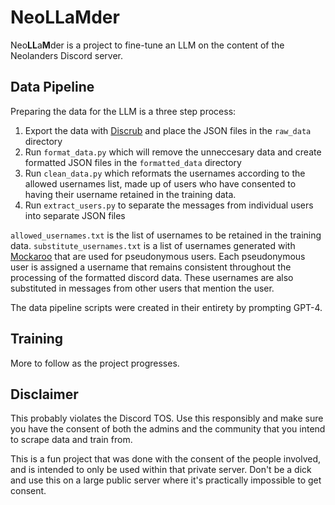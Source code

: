 # NeoLLaMder

Neo**LL**a**M**der is a project to fine-tune an LLM on the content of the Neolanders Discord server.

## Data Pipeline

Preparing the data for the LLM is a three step process:

1. Export the data with [Discrub](https://chrome.google.com/webstore/detail/discrub/plhdclenpaecffbcefjmpkkbdpkmhhbj) and place the JSON files in the `raw_data` directory
2. Run `format_data.py` which will remove the unneccesary data and create formatted JSON files in the `formatted_data` directory
3. Run `clean_data.py` which reformats the usernames according to the allowed usernames list, made up of users who have consented to having their username retained in the training data.
4. Run `extract_users.py` to separate the messages from individual users into separate JSON files

`allowed_usernames.txt` is the list of usernames to be retained in the training data. `substitute_usernames.txt` is a list of usernames generated with [Mockaroo](https://www.mockaroo.com/) that are used for pseudonymous users. Each pseudonymous user is assigned a username that remains consistent throughout the processing of the formatted discord data. These usernames are also substituted in messages from other users that mention the user.

The data pipeline scripts were created in their entirety by prompting GPT-4.

## Training

More to follow as the project progresses.

## Disclaimer

This probably violates the Discord TOS. Use this responsibly and make sure you have the consent of both the admins and the community that you intend to scrape data and train from.

This is a fun project that was done with the consent of the people involved, and is intended to only be used within that private server. Don't be a dick and use this on a large public server where it's practically impossible to get consent.
